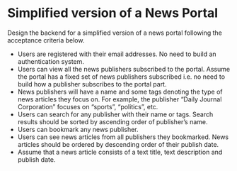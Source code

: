 # Simplified version of a News Portal
Design the backend for a simplified version of a news portal following the acceptance
criteria below.


-  Users are registered with their email addresses. No need to build an authentication
system.
-  Users can view all the news publishers subscribed to the portal. Assume
the portal has a fixed set of news publishers subscribed i.e. no need to build how a
publisher subscribes to the portal part.
- News publishers will have a name and some tags denoting the type of news articles
they focus on. For example, the publisher “Daily Journal Corporation” focuses on
“sports”, “politics”, etc.
- Users can search for any publisher with their name or tags. Search results
should be sorted by ascending order of publisher’s name.
- Users can bookmark any news publisher.
- Users can see news articles from all publishers they bookmarked. News articles
should be ordered by descending order of their publish date.
- Assume that a news article consists of a text title, text description and publish date.
